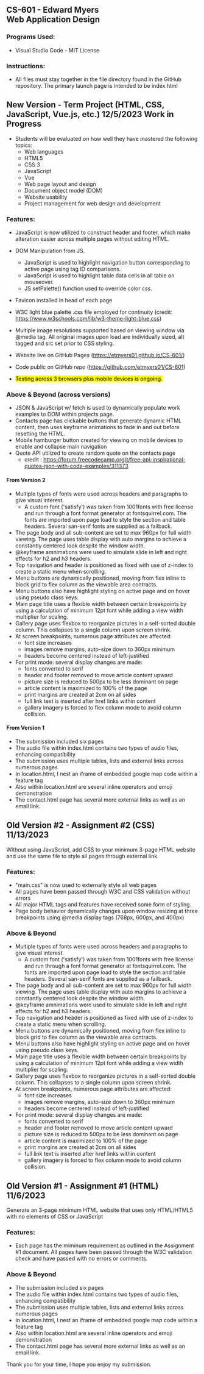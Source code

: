 ## CS-601 - Edward Myers <br> Web Application Design

### Programs Used:
-   Visual Studio Code - MIT License

### Instructions:
-   All files must stay together in the file directory found in the GitHub repository.  The primary launch page is intended to be index.html

## New Version - Term Project (HTML, CSS, JavaScript, Vue.js, etc.) 12/5/2023 Work in Progress
-   Students will be evaluated on how well they have mastered the following topics:
    -	Web languages 
    -	HTML5
    -	CSS 3
    -	JavaScript
    -	Vue
    -	Web page layout and design
    -	Document object model (DOM)
    -	Website usability
    -	Project management for web design and development
 
### Features:
-   JavaScript is now utilized to construct header and footer, which make alteration easier across multiple pages without editing HTML.
-   DOM Manipulation from JS.
    -   JavaScript is used to highlight navigation button corresponding to active page using tag ID comparisons.
    -   JavaScript is used to highlight table data cells in all table on mouseover.
    -   JS setPalette() function used to override color css.
-   Favicon installed in head of each page
-   W3C light blue palette .css file employed for continuity (credit: https://www.w3schools.com/lib/w3-theme-light-blue.css)
-   Multiple image resolutions supported based on viewing window via @media tag.  All original images upon load are individually sized, alt tagged and src set prior to CSS styling.
-   Website live on GitHub Pages (https://etmyers01.github.io/CS-601/)
-   Code public on GitHub repo (https://github.com/etmyers01/CS-601)

-   <mark>Testing across 3 browsers plus mobile devices is ongoing. </mark>

### Above & Beyond (across versions)
-   JSON & JavaScript w/ fetch is used to dynamically populate work examples to DOM within projects page.
-   Contacts page has clickable buttons that generate dynamic HTML content, then uses keyframe animations to fade in and out before resetting the HTML.
-   Mobile hamburger button created for viewing on mobile devices to enable and collapse main navigation
-   Quote API utilized to create random quote on the contacts page
    - credit : https://forum.freecodecamp.org/t/free-api-inspirational-quotes-json-with-code-examples/311373

#### From Version 2
-   Multiple types of fonts were used across headers and paragraphs to give visual interest.
    -   A custom font ('satisfy') was taken from 1001fonts with free license and run through a font format generator at fontsquirrel.com.  The fonts are imported upon page load to style the section and table headers.  Several san-serif fonts are supplied as a failback.
-   The page body and all sub-content are set to max 960px for full width viewing.  The page uses table display with auto margins to achieve a constantly centered look despite the window width.
-   @keyframe amnimations were used to simulate slide in left and right effects for h2 and h3 headers.
-   Top navigation and header is positioned as fixed with use of z-index to create a static menu when scrolling.
-   Menu buttons are dynamically positioned, moving from flex inline to block grid to flex column as the viewable area contracts.
-   Menu buttons also have highlight styling on active page and on hover using pseudo class keys.  
-   Main page title uses a flexible width between certain breakpoints by using a calculation of minimum 12pt font while adding a view width multiplier for scaling.
-   Gallery page uses flexbox to reorganize pictures in a self-sorted double column.  This collapses to a single column upon screen shrink.
-   At screen breakpoints, numerous page attributes are affected:
    -   font size increases 
    -   images remove margins, auto-size down to 360px minimum
    -   headers become centered instead of left-justified
-   For print mode: several display changes are made:
    -   fonts converted to serif
    -   header and footer removed to move article content upward
    -   picture size is reduced to 500px to be less dominant on page
    -   article content is maximized to 100% of the page
    -   print margins are created at 2cm on all sides
    -   full link text is inserted after href links within content
    -   gallery imagery is forced to flex column mode to avoid column collision.

#### From Version 1
-   The submission included six pages
-   The audio file within index.html contains two types of audio files, enhancing compatibility
-   The submission uses multiple tables, lists and external links across numerous pages
-   In location.html, I nest an iframe of embedded google map code within a feature tag
-   Also within location.html are several inline operators and emoji demonstration
-   The contact.html page has several more external links as well as an email link.

## Old Version #2 - Assignment #2 (CSS) 11/13/2023
Without using JavaScript, add CSS to your minimum 3-page HTML website and use the same file to style all pages through external link.  

### Features:
-   "main.css" is now used to externally style all web pages
-   All pages have been passed through W3C and CSS validation without errors
-   All major HTML tags and features have received some form of styling.
-   Page body behavior dynamically changes upon window resizing at three breakpoints using @media display tags (768px, 600px, and 400px)

### Above & Beyond
-   Multiple types of fonts were used across headers and paragraphs to give visual interest.
    -   A custom font ('satisfy') was taken from 1001fonts with free license and run through a font format generator at fontsquirrel.com.  The fonts are imported upon page load to style the section and table headers.  Several san-serif fonts are supplied as a failback.
-   The page body and all sub-content are set to max 960px for full width viewing.  The page uses table display with auto margins to achieve a constantly centered look despite the window width.
-   @keyframe amnimations were used to simulate slide in left and right effects for h2 and h3 headers.
-   Top navigation and header is positioned as fixed with use of z-index to create a static menu when scrolling.
-   Menu buttons are dynamically positioned, moving from flex inline to block grid to flex column as the viewable area contracts.
-   Menu buttons also have highlight styling on active page and on hover using pseudo class keys.  
-   Main page title uses a flexible width between certain breakpoints by using a calculation of minimum 12pt font while adding a view width multiplier for scaling.
-   Gallery page uses flexbox to reorganize pictures in a self-sorted double column.  This collapses to a single column upon screen shrink.
-   At screen breakpoints, numerous page attributes are affected:
    -   font size increases 
    -   images remove margins, auto-size down to 360px minimum
    -   headers become centered instead of left-justified
-   For print mode: several display changes are made:
    -   fonts converted to serif
    -   header and footer removed to move article content upward
    -   picture size is reduced to 500px to be less dominant on page
    -   article content is maximized to 100% of the page
    -   print margins are created at 2cm on all sides
    -   full link text is inserted after href links within content
    -   gallery imagery is forced to flex column mode to avoid column collision.


## Old Version #1 - Assignment #1 (HTML) 11/6/2023
Generate an 3-page minimum HTML website that uses only HTML/HTML5 with no elements of CSS or JavaScript

### Features:
-   Each page has the miminum requirement as outlined in the Assignment #1 document.  All pages have been passed through the W3C validation check and have passed with no errors or comments.

### Above & Beyond
-   The submission included six pages
-   The audio file within index.html contains two types of audio files, enhancing compatibility
-   The submission uses multiple tables, lists and external links across numerous pages
-   In location.html, I nest an iframe of embedded google map code within a feature tag
-   Also within location.html are several inline operators and emoji demonstration
-   The contact.html page has several more external links as well as an email link.

Thank you for your time, I hope you enjoy my submission.
